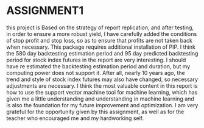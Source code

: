 # ASSIGNMENT1
this project is Based on the strategy of report replication, and after testing, in order to ensure a more robust yield, I have carefully added the conditions of stop profit and stop loss, so as to ensure that profits are not taken back when necessary. This package requires additional installation of PIP.
I think the 580 day backtesting estimation period and 95 day predicted backtesting period for stock index futures in the report are very interesting. I should have re estimated the backtesting estimation period and duration, but my computing power does not support it. After all, nearly 10 years ago, the trend and style of stock index futures may also have changed, so necessary adjustments are necessary.
I think the most valuable content in this report is how to use the support vector machine tool for machine learning, which has given me a little understanding and understanding in machine learning and is also the foundation for my future improvement and optimization. I am very grateful for the opportunity given by this assignment, as well as for the teacher who encouraged me and my hardworking self.
